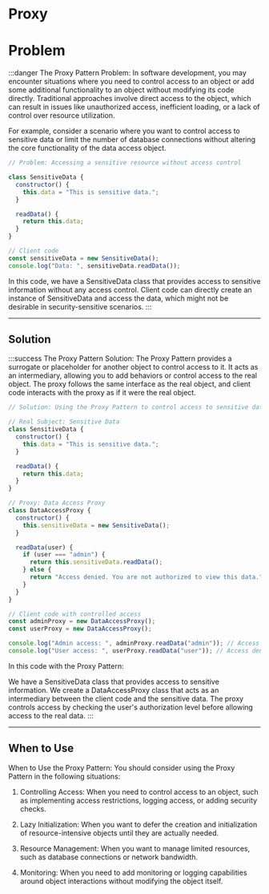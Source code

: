 # Proxy

# Problem

:::danger The Proxy Pattern Problem:
In software development, you may encounter situations where you need to control access to an object or add some additional functionality to an object without modifying its code directly. Traditional approaches involve direct access to the object, which can result in issues like unauthorized access, inefficient loading, or a lack of control over resource utilization.

For example, consider a scenario where you want to control access to sensitive data or limit the number of database connections without altering the core functionality of the data access object.

```js
// Problem: Accessing a sensitive resource without access control

class SensitiveData {
  constructor() {
    this.data = "This is sensitive data.";
  }

  readData() {
    return this.data;
  }
}

// Client code
const sensitiveData = new SensitiveData();
console.log("Data: ", sensitiveData.readData());
```
In this code, we have a SensitiveData class that provides access to sensitive information without any access control. Client code can directly create an instance of SensitiveData and access the data, which might not be desirable in security-sensitive scenarios.
:::

---

## Solution

:::success The Proxy Pattern Solution:
The Proxy Pattern provides a surrogate or placeholder for another object to control access to it. It acts as an intermediary, allowing you to add behaviors or control access to the real object. The proxy follows the same interface as the real object, and client code interacts with the proxy as if it were the real object.

```js
// Solution: Using the Proxy Pattern to control access to sensitive data

// Real Subject: Sensitive Data
class SensitiveData {
  constructor() {
    this.data = "This is sensitive data.";
  }

  readData() {
    return this.data;
  }
}

// Proxy: Data Access Proxy
class DataAccessProxy {
  constructor() {
    this.sensitiveData = new SensitiveData();
  }

  readData(user) {
    if (user === "admin") {
      return this.sensitiveData.readData();
    } else {
      return "Access denied. You are not authorized to view this data.";
    }
  }
}

// Client code with controlled access
const adminProxy = new DataAccessProxy();
const userProxy = new DataAccessProxy();

console.log("Admin access: ", adminProxy.readData("admin")); // Access granted
console.log("User access: ", userProxy.readData("user")); // Access denied
```
In this code with the Proxy Pattern:

We have a SensitiveData class that provides access to sensitive information.
We create a DataAccessProxy class that acts as an intermediary between the client code and the sensitive data.
The proxy controls access by checking the user's authorization level before allowing access to the real data.
:::

---

## When to Use

When to Use the Proxy Pattern:
You should consider using the Proxy Pattern in the following situations:

1. Controlling Access: When you need to control access to an object, such as implementing access restrictions, logging access, or adding security checks.

2. Lazy Initialization: When you want to defer the creation and initialization of resource-intensive objects until they are actually needed.

3. Resource Management: When you want to manage limited resources, such as database connections or network bandwidth.

4. Monitoring: When you need to add monitoring or logging capabilities around object interactions without modifying the object itself.